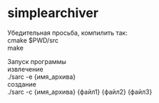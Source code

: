 # simplearchiver

Убедительная просьба, компилить так: <br />
cmake $PWD/src  <br/>
make

Запуск программы<br/>
извлечение<br/>
./sarc -e {имя_архива}<br/>
создание<br/>
./sarc -c {имя_архива} {файл1} {файл2} {файл3}<br/>
